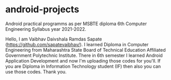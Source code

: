 # android-projects
Android practical programms as per MSBTE diploma 6th Computer Engineering Syllabus year 2021-2022.

Hello, I am Vaibhav Daivshala Ramdas Sapate (https://github.com/sapatevaibhav/). I learned Diploma in Computer Engineering from Maharashtra State Board of Technical Education Affiliated Government Polytechnic Institute. There in 6th semester I learned Android Application Development and now I'm uploading those codes for you'll.
If you are Diploma in Information Technology student (IF) then also you can use those codes.
Thank you.
